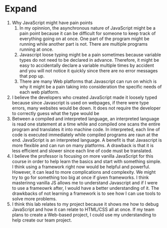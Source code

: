 # Expand
1. Why JavaScript might have pain points
   1. In my opinnion, the asynchronous nature of JavaScript might be a pain point because it can be difficult for someone to keep track of everything going on at once. One part of the program might be running while another part is not. There are multiple programs running at once.
   2. Javascript loose typing might be a pain sometimes because variable types do not need to be declared in advance. Therefore, it might be easy to accidentally declare a variable multiple times by accident and you will not notice it quickly since there are no error messages that pop up. 
   3. There are many Web platforms that Javascript can run on which is why it might be a pain taking into consideration the specific needs of each web platform.
2. I believe the developers who created JavaScript made it loosely typed because since Javascript is used on webpages, if there were type errors, many websites would be down. It does not require the developer to correctly guess what the type would be
3. Between a compiled and interpreted language, an interpreted language is read one statement at a time while and compiled one scans the entire program and translates it into machine code. In interpreted, each line of code is executed immediately while compiled programs are raun at the end. JavaScript is an interpreted language. A benefit is that Javascript is more flexible and can run on many platforms. A drawback is that it is less efficient and slower since each line of code must be translated.
4. I believe the professor is focusing on more vanilla JavaScript for this course in order to help learn the basics and start with something simple. I think using a framework right now would be helpful and powerful. However, it can lead to more complications and complexity. We might try to go for something too big at once if given frameworks. I think masterinng vanilla JS allows me to understand Javascript and if I were to use a frameowrk after, I would have a better understanding of it. The drawkbacks of not learning a framework is to see how I can use tools to solve more problems.
5. I think this lab relates to my project because it shows me how to debug JavaScript and how it can relate to HTML/CSS all at once. If my team plans to create a Web-based project, I could use my understanding to help create our team project.
